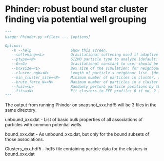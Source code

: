 # Phinder: robust bound star cluster finding via potential well grouping
```python
"""
Usage: Phinder.py <files> ... [options]

Options:                                                                       
   -h --help                  Show this screen.
   --softening=<L>            Gravitational softening used if adaptive softenings not found [default: 0.1]
   --ptype=<N>                GIZMO particle type to analyze [default: 4]
   --G=<G>                    Gravitational constant to use; should be consistent with what was used in the simulation. [default: 1.0]
   --boxsize=<L>              Box size of the simulation; for neighbour-search purposes. [default: None]
   --cluster_ngb=<N>          Length of particle's neighbour list. [default: 32]
   --min_cluster_size=<N>     Minimum number of particles in cluster. [default: 32]
   --brute_force_N=<N>        Maximum number of particles in a cluster before we compute the potential in the spherically-symmetric approximation. [default: 100000]
   --fuzz=<L>                 Randomly perturb particle positions by this small fraction to avoid problems with particles at the same position in 32bit floating point precision data [default: 0]
   --fits=<N>                 Fit clusters to EFF profile: 0 if no, 2 if fitting surface density, 3 if fitting 3D density. [default: 0]
"""
```

The output from running Phinder on snapshot_xxx.hdf5 will be 3 files in the same directory:

unbound_xxx.dat - List of basic bulk properties of all associations of particles with common potential wells.

bound_xxx.dat - As unbound_xxx.dat, but only for the bound subsets of those associations.

Clusters_xxx.hdf5 - hdf5 file containing particle data for the clusters in bound_xxx.dat